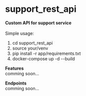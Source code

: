 # support_rest_api
<b> Custom API for support service </b>
<br><br>
Simple usage:
1. cd support_rest_api
2. source your/venv
3. pip install -r app/requirements.txt
4. docker-compose up -d --build

 <b>Features</b> <br>
    comming soon...
  
<b>Endpoints</b> <br>
    comming soon...
  
